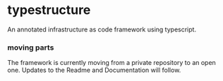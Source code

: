 # typestructure
An annotated infrastructure as code framework using typescript.

### moving parts 
The framework is currently moving from a private repository to an open one. Updates to the Readme and Documentation will follow. 
